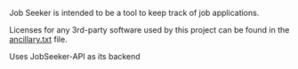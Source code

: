 Job Seeker is intended to be a tool to keep track of job applications.

Licenses for any 3rd-party software used by this project can be found in the [ancillary.txt](ancillary.txt) file.

Uses JobSeeker-API as its backend
